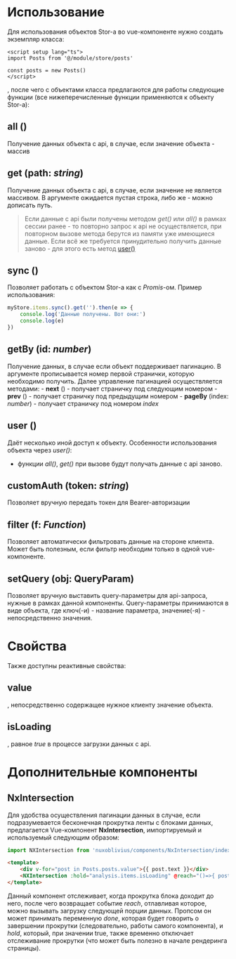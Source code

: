 # Использование

Для использования объектов Stor-а во vue-компоненте нужно создать экземпляр класса:
```vue
<script setup lang="ts">
import Posts from '@/module/store/posts'

const posts = new Posts()
</script>
```
, после чего с объектами класса предлагаются для работы следующие функции (все нижеперечисленные функции применяются к объекту Stor-a):
##  **all** ()
Получение данных объекта с api, в случае, если значение объекта - массив
##  **get** (path: *string*)
Получение данных объекта с api, в случае, если значение не является массивом. В аргументе ожидается пустая строка, либо же - можно дописать путь.
 

> Если данные с api были получены методом *get()* или *all()* в рамках сессии ранее - то повторно запрос к api не осуществляется, при повторном вызове метода берутся из памяти уже имеющиеся данные. Если всё же требуется принудительно получить данные заново - для этого есть метод [user()](/beta/usage.html#user)

##  **sync** ()
Позволяет работать с объектом Stor-а как с *Promis*-ом. Пример использования:
```ts
myStore.items.sync().get('').then(e => {
    console.log('Данные получены. Вот они:')
    console.log(e)
})
```

##  **getBy** (id: *number*)
Получение данных, в случае если объект поддерживает пагинацию. В аргументе прописывается номер первой странички, которую необходимо получить. Далее управление пагинацией осуществляется методами:
	 - **next** () - получает страничку под следующим номером
	 - **prev** () - получает страничку под предыдущим номером
	 - **pageBy** (index: *number*) - получает страничку под номером *index*
	 
##  **user** ()
Даёт несколько иной доступ к объекту. Особенности использования объекта через *user()*:
- функции *all()*, *get()* при вызове будут получать данные с api заново.
	
##  **customAuth** (token: *string*)
Позволяет вручную передать токен для Bearer-авторизации
##  **filter** (f: *Function*)
Позволяет автоматически фильтровать данные на стороне клиента. Может быть полезным, если фильтр необходим только в одной vue-компоненте.
##  **setQuery** (obj: QueryParam)
Позволяет вручную выставить query-параметры для api-запроса, нужные в рамках данной компоненты. Query-параметры принимаются в виде объекта, где ключ(-и) - название параметра, значение(-я) - непосредственно значения.


# Свойства

Также доступны реактивные свойства:
## **value**
, непосредственно содержащее нужное клиенту значение объекта.
## **isLoading**
, равное *true* в процессе загрузки данных с api.

# Дополнительные компоненты

## NxIntersection
Для удобства осуществления пагинации данных в случае, если подразумевается бесконечная прокрутка ленты с блоками данных, предлагается Vue-компонент **NxIntersection**, импортируемый и используемый следующим образом:
```ts
import NXIntersection from 'nuxoblivius/components/NxIntersection/index.vue'
```
```html
<template>
    <div v-for="post in Posts.posts.value">{{ post.text }}</div>
    <NXIntersection :hold="analysis.items.isLoading" @reach="()=>{ posts.items.next()}" :done="!analysis.items.value.length"/>
</template>
```
Данный компонент отслеживает, когда прокрутка блока доходит до него, после чего возвращает событие *reach*, отлавливая которое, можно вызывать загрузку следующей порции данных. Пропсом он может принимать переменную *done*, которая будет говорить о завершении прокрутки (следовательно, работы самого компонента), и *hold*, который, при значении true, также временно отключает отслеживание прокрутки (что может быть полезно в начале рендеринга страницы).